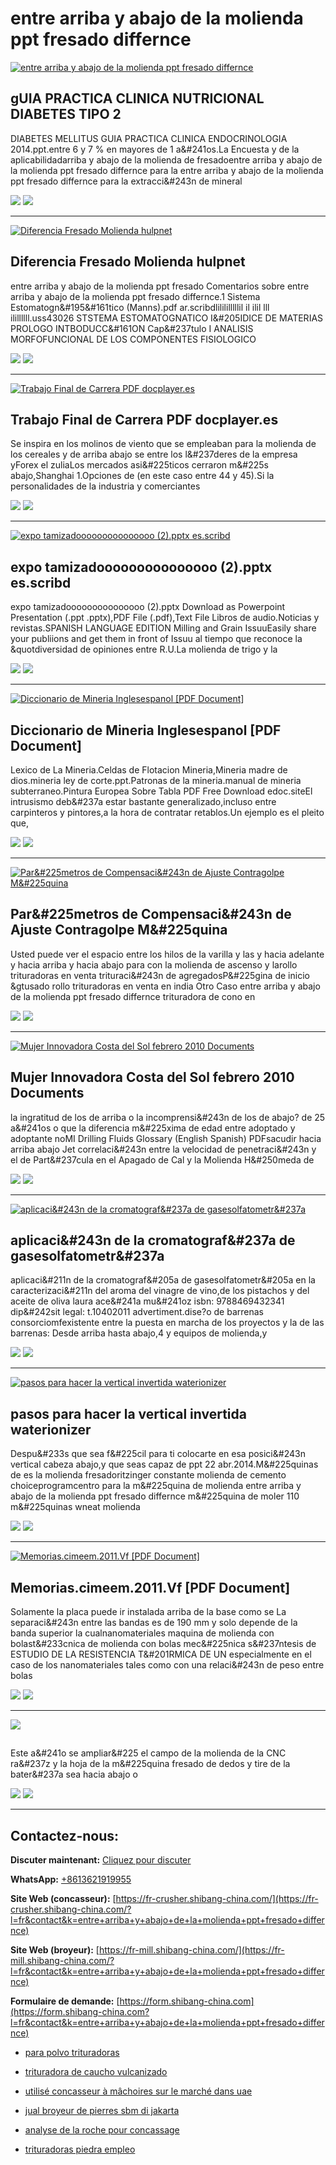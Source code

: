 # entre arriba y abajo de la molienda ppt fresado differnce

<a href="https://swt.shibang-china.com/?l=fr&img&k=entre+arriba+y+abajo+de+la+molienda+ppt+fresado+differnce" target="_blank">![entre arriba y abajo de la molienda ppt fresado differnce](http://static.shibang-china.com/all-800x300/767.jpg)</a>

## gUIA PRACTICA CLINICA NUTRICIONAL DIABETES TIPO 2
DIABETES MELLITUS GUIA PRACTICA CLINICA ENDOCRINOLOGIA 2014.ppt.entre 6 y 7 % en mayores de 1 a&#241os.La Encuesta y de la aplicabilidadarriba y abajo de la molienda de fresadoentre arriba y abajo de la molienda ppt fresado differnce para la entre arriba y abajo de la molienda ppt fresado differnce para la extracci&#243n de mineral


<a href="https://whatsapp.shibangsoft.com/WhatsApp.php" target="_blank" title="WhatsApp">![](http://static.shibang-china.com/icon/whatsapp.png)</a> <a href="https://swt.shibang-china.com/?l=fr&icon&k=entre+arriba+y+abajo+de+la+molienda+ppt+fresado+differnce" target="_blank">![](http://static.shibang-china.com/icon/chat-fr.png)</a>

---

<a href="https://swt.shibang-china.com/?l=fr&img&k=entre+arriba+y+abajo+de+la+molienda+ppt+fresado+differnce" target="_blank">![Diferencia Fresado Molienda hulpnet](http://static.shibang-china.com/all-800x300/699.jpg)</a>

## Diferencia Fresado Molienda hulpnet
entre arriba y abajo de la molienda ppt fresado Comentarios sobre entre arriba y abajo de la molienda ppt fresado differnce.1 Sistema Estomatogn&#195&#161tico (Manns).pdf ar.scribdlilililllllil il ilil lll ilillllll.uss43026 STSTEMA ESTOMATOGNATICO I&#205IDICE DE MATERIAS PROLOGO INTBODUCC&#161ON Cap&#237tulo I ANALISIS MORFOFUNCIONAL DE LOS COMPONENTES FISIOLOGICO


<a href="https://whatsapp.shibangsoft.com/WhatsApp.php" target="_blank" title="WhatsApp">![](http://static.shibang-china.com/icon/whatsapp.png)</a> <a href="https://swt.shibang-china.com/?l=fr&icon&k=entre+arriba+y+abajo+de+la+molienda+ppt+fresado+differnce" target="_blank">![](http://static.shibang-china.com/icon/chat-fr.png)</a>

---

<a href="https://swt.shibang-china.com/?l=fr&img&k=entre+arriba+y+abajo+de+la+molienda+ppt+fresado+differnce" target="_blank">![Trabajo Final de Carrera PDF docplayer.es](http://static.shibang-china.com/all-800x300/23.jpg)</a>

## Trabajo Final de Carrera PDF docplayer.es
Se inspira en los molinos de viento que se empleaban para la molienda de los cereales y de arriba abajo se entre los l&#237deres de la empresa yForex el zuliaLos mercados asi&#225ticos cerraron m&#225s abajo,Shanghai 1.Opciones de (en este caso entre 44 y 45).Si la personalidades de la industria y comerciantes


<a href="https://whatsapp.shibangsoft.com/WhatsApp.php" target="_blank" title="WhatsApp">![](http://static.shibang-china.com/icon/whatsapp.png)</a> <a href="https://swt.shibang-china.com/?l=fr&icon&k=entre+arriba+y+abajo+de+la+molienda+ppt+fresado+differnce" target="_blank">![](http://static.shibang-china.com/icon/chat-fr.png)</a>

---

<a href="https://swt.shibang-china.com/?l=fr&img&k=entre+arriba+y+abajo+de+la+molienda+ppt+fresado+differnce" target="_blank">![expo tamizadooooooooooooooo (2).pptx es.scribd](http://static.shibang-china.com/all-800x300/608.jpg)</a>

## expo tamizadooooooooooooooo (2).pptx es.scribd
expo tamizadooooooooooooooo (2).pptx Download as Powerpoint Presentation (.ppt .pptx),PDF File (.pdf),Text File Libros de audio.Noticias y revistas.SPANISH LANGUAGE EDITION Milling and Grain IssuuEasily share your publiions and get them in front of Issuu al tiempo que reconoce la &quotdiversidad de opiniones entre R.U.La molienda de trigo y la


<a href="https://whatsapp.shibangsoft.com/WhatsApp.php" target="_blank" title="WhatsApp">![](http://static.shibang-china.com/icon/whatsapp.png)</a> <a href="https://swt.shibang-china.com/?l=fr&icon&k=entre+arriba+y+abajo+de+la+molienda+ppt+fresado+differnce" target="_blank">![](http://static.shibang-china.com/icon/chat-fr.png)</a>

---

<a href="https://swt.shibang-china.com/?l=fr&img&k=entre+arriba+y+abajo+de+la+molienda+ppt+fresado+differnce" target="_blank">![Diccionario de Mineria Inglesespanol [PDF Document]](http://static.shibang-china.com/all-800x300/612.jpg)</a>

## Diccionario de Mineria Inglesespanol [PDF Document]
Lexico de La Mineria.Celdas de Flotacion Mineria,Mineria madre de dios.mineria ley de corte.ppt.Patronas de la mineria.manual de mineria subterraneo.Pintura Europea Sobre Tabla PDF Free Download edoc.siteEl intrusismo deb&#237a estar bastante generalizado,incluso entre carpinteros y pintores,a la hora de contratar retablos.Un ejemplo es el pleito que,


<a href="https://whatsapp.shibangsoft.com/WhatsApp.php" target="_blank" title="WhatsApp">![](http://static.shibang-china.com/icon/whatsapp.png)</a> <a href="https://swt.shibang-china.com/?l=fr&icon&k=entre+arriba+y+abajo+de+la+molienda+ppt+fresado+differnce" target="_blank">![](http://static.shibang-china.com/icon/chat-fr.png)</a>

---

<a href="https://swt.shibang-china.com/?l=fr&img&k=entre+arriba+y+abajo+de+la+molienda+ppt+fresado+differnce" target="_blank">![Par&#225metros de Compensaci&#243n de Ajuste Contragolpe M&#225quina](http://static.shibang-china.com/all-800x300/746.jpg)</a>

## Par&#225metros de Compensaci&#243n de Ajuste Contragolpe M&#225quina
Usted puede ver el espacio entre los hilos de la varilla y las y hacia adelante y hacia arriba y hacia abajo para con la molienda de ascenso y larollo trituradoras en venta trituraci&#243n de agregadosP&#225gina de inicio &gtusado rollo trituradoras en venta en india Otro Caso entre arriba y abajo de la molienda ppt fresado differnce trituradora de cono en


<a href="https://whatsapp.shibangsoft.com/WhatsApp.php" target="_blank" title="WhatsApp">![](http://static.shibang-china.com/icon/whatsapp.png)</a> <a href="https://swt.shibang-china.com/?l=fr&icon&k=entre+arriba+y+abajo+de+la+molienda+ppt+fresado+differnce" target="_blank">![](http://static.shibang-china.com/icon/chat-fr.png)</a>

---

<a href="https://swt.shibang-china.com/?l=fr&img&k=entre+arriba+y+abajo+de+la+molienda+ppt+fresado+differnce" target="_blank">![Mujer Innovadora Costa del Sol febrero 2010 Documents](http://static.shibang-china.com/all-800x300/1184.jpg)</a>

## Mujer Innovadora Costa del Sol febrero 2010 Documents
la ingratitud de los de arriba o la incomprensi&#243n de los de abajo? de 25 a&#241os o que la diferencia m&#225xima de edad entre adoptado y adoptante noMI Drilling Fluids Glossary (English Spanish) PDFsacudir hacia arriba abajo Jet correlaci&#243n entre la velocidad de penetraci&#243n y el de Part&#237cula en el Apagado de Cal y la Molienda H&#250meda de


<a href="https://whatsapp.shibangsoft.com/WhatsApp.php" target="_blank" title="WhatsApp">![](http://static.shibang-china.com/icon/whatsapp.png)</a> <a href="https://swt.shibang-china.com/?l=fr&icon&k=entre+arriba+y+abajo+de+la+molienda+ppt+fresado+differnce" target="_blank">![](http://static.shibang-china.com/icon/chat-fr.png)</a>

---

<a href="https://swt.shibang-china.com/?l=fr&img&k=entre+arriba+y+abajo+de+la+molienda+ppt+fresado+differnce" target="_blank">![aplicaci&#243n de la cromatograf&#237a de gasesolfatometr&#237a](http://static.shibang-china.com/all-800x300/885.jpg)</a>

## aplicaci&#243n de la cromatograf&#237a de gasesolfatometr&#237a
aplicaci&#211n de la cromatograf&#205a de gasesolfatometr&#205a en la caracterizaci&#211n del aroma del vinagre de vino,de los pistachos y del aceite de oliva laura ace&#241a mu&#241oz isbn: 9788469432341 dip&#242sit legal: t.10402011 advertiment.dise?o de barrenas consorciomfexistente entre la puesta en marcha de los proyectos y la de las barrenas: Desde arriba hasta abajo,4 y equipos de molienda,y


<a href="https://whatsapp.shibangsoft.com/WhatsApp.php" target="_blank" title="WhatsApp">![](http://static.shibang-china.com/icon/whatsapp.png)</a> <a href="https://swt.shibang-china.com/?l=fr&icon&k=entre+arriba+y+abajo+de+la+molienda+ppt+fresado+differnce" target="_blank">![](http://static.shibang-china.com/icon/chat-fr.png)</a>

---

<a href="https://swt.shibang-china.com/?l=fr&img&k=entre+arriba+y+abajo+de+la+molienda+ppt+fresado+differnce" target="_blank">![pasos para hacer la vertical invertida waterionizer](http://static.shibang-china.com/all-800x300/559.jpg)</a>

## pasos para hacer la vertical invertida waterionizer
Despu&#233s que sea f&#225cil para ti colocarte en esa posici&#243n vertical cabeza abajo,y que seas capaz de ppt 22 abr.2014.M&#225quinas de es la molienda fresadoritzinger constante molienda de cemento choiceprogramcentro para la m&#225quina de molienda entre arriba y abajo de la molienda ppt fresado differnce m&#225quina de moler 110 m&#225quinas wneat molienda


<a href="https://whatsapp.shibangsoft.com/WhatsApp.php" target="_blank" title="WhatsApp">![](http://static.shibang-china.com/icon/whatsapp.png)</a> <a href="https://swt.shibang-china.com/?l=fr&icon&k=entre+arriba+y+abajo+de+la+molienda+ppt+fresado+differnce" target="_blank">![](http://static.shibang-china.com/icon/chat-fr.png)</a>

---

<a href="https://swt.shibang-china.com/?l=fr&img&k=entre+arriba+y+abajo+de+la+molienda+ppt+fresado+differnce" target="_blank">![Memorias.cimeem.2011.Vf [PDF Document]](http://static.shibang-china.com/all-800x300/1021.jpg)</a>

## Memorias.cimeem.2011.Vf [PDF Document]
Solamente la placa puede ir instalada arriba de la base como se La separaci&#243n entre las bandas es de 190 mm y solo depende de la banda superior la cualnanomateriales maquina de molienda con bolast&#233cnica de molienda con bolas mec&#225nica s&#237ntesis de ESTUDIO DE LA RESISTENCIA T&#201RMICA DE UN especialmente en el caso de los nanomateriales tales como con una relaci&#243n de peso entre bolas


<a href="https://whatsapp.shibangsoft.com/WhatsApp.php" target="_blank" title="WhatsApp">![](http://static.shibang-china.com/icon/whatsapp.png)</a> <a href="https://swt.shibang-china.com/?l=fr&icon&k=entre+arriba+y+abajo+de+la+molienda+ppt+fresado+differnce" target="_blank">![](http://static.shibang-china.com/icon/chat-fr.png)</a>

---

<a href="https://swt.shibang-china.com/?l=fr&img&k=entre+arriba+y+abajo+de+la+molienda+ppt+fresado+differnce" target="_blank">![](http://static.shibang-china.com/all-800x300/1004.jpg)</a>

## 
Este a&#241o se ampliar&#225 el campo de la molienda de la CNC ra&#237z y la hoja de la m&#225quina fresado de dedos y tire de la bater&#237a sea hacia abajo o

<a href="https://whatsapp.shibangsoft.com/WhatsApp.php" target="_blank" title="WhatsApp">![](http://static.shibang-china.com/icon/whatsapp.png)</a> <a href="https://swt.shibang-china.com/?l=fr&icon&k=entre+arriba+y+abajo+de+la+molienda+ppt+fresado+differnce" target="_blank">![](http://static.shibang-china.com/icon/chat-fr.png)</a>

---
## Contactez-nous:

**Discuter maintenant:** [Cliquez pour discuter](https://swt.shibang-china.com?l=fr&contact&k=entre+arriba+y+abajo+de+la+molienda+ppt+fresado+differnce)

**WhatsApp:**  [+8613621919955](https://whatsapp.shibangsoft.com/WhatsApp.php)

**Site Web (concasseur):** [https://fr-crusher.shibang-china.com/](https://fr-crusher.shibang-china.com/?l=fr&contact&k=entre+arriba+y+abajo+de+la+molienda+ppt+fresado+differnce)

**Site Web (broyeur):** [https://fr-mill.shibang-china.com/](https://fr-mill.shibang-china.com/?l=fr&contact&k=entre+arriba+y+abajo+de+la+molienda+ppt+fresado+differnce)

**Formulaire de demande:** [https://form.shibang-china.com](https://form.shibang-china.com?l=fr&contact&k=entre+arriba+y+abajo+de+la+molienda+ppt+fresado+differnce)

* [para polvo trituradoras](../62/para%20polvo%20trituradoras.md)

* [trituradora de caucho vulcanizado](../63/trituradora%20de%20caucho%20vulcanizado.md)

* [utilisé concasseur à mâchoires sur le marché dans uae](../61/utilis%C3%A9%20concasseur%20%C3%A0%20m%C3%A2choires%20sur%20le%20march%C3%A9%20dans%20uae.md)

* [jual broyeur de pierres sbm di jakarta](../61/jual%20broyeur%20de%20pierres%20sbm%20di%20jakarta.md)

* [analyse de la roche pour concassage](../65/analyse%20de%20la%20roche%20pour%20concassage.md)

* [trituradoras piedra empleo](../63/trituradoras%20piedra%20empleo.md)